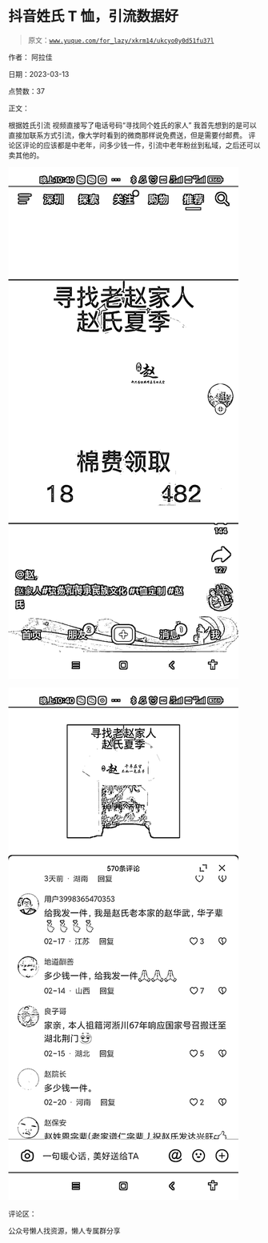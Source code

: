 # 抖音姓氏 T 恤，引流数据好

> 原文：[`www.yuque.com/for_lazy/xkrm14/ukcyo0y0d51fu37l`](https://www.yuque.com/for_lazy/xkrm14/ukcyo0y0d51fu37l)



作者： 阿拉佳



日期：2023-03-13



点赞数：37



正文：



根据姓氏引流 视频直接写了电话号码“寻找同个姓氏的家人” 我首先想到的是可以直接加联系方式引流，像大学时看到的微商那样说免费送，但是需要付邮费。 评论区评论的应该都是中老年，问多少钱一件，引流中老年粉丝到私域，之后还可以卖其他的。



![](img/e493d9ef6045ff85f47ab5f1a7684270.png)  

![](img/ab42e8801c21818d72e5d6d2c701f9b3.png)  

评论区：



公众号懒人找资源，懒人专属群分享

</ne-p></ne-p>